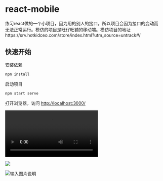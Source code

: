 # react-mobile
练习react做的一个小项目，因为用的别人的接口，所以项目会因为接口的变动而无法正常运行。模仿的项目是旺仔旺铺的移动端。模仿项目的地址https://srv.hotkidceo.com/store/index.html?utm_source=untrack#/

## 快速开始

安装依赖
```shell
npm install
```

启动项目
```shell
npm start serve
```

打开浏览器，访问 [http://localhost:3000/](http://localhost:3000)

<video src="https://github.com/cainiao25/react-mobile/blob/main/1.gif"></video>

![](https://github.com/cainiao25/react-mobile/blob/main/1.gif)

![输入图片说明](https://github.com/cainiao25/react-mobile/blob/main/1.gif "在这里输入图片标题")
